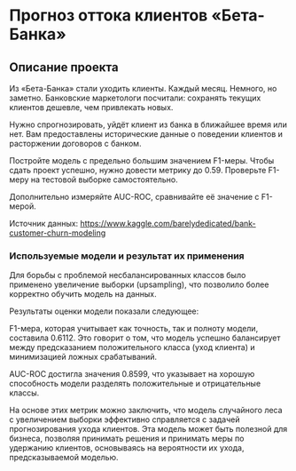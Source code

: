 # Прогноз оттока клиентов «Бета-Банка»

## Описание проекта

Из «Бета-Банка» стали уходить клиенты. Каждый месяц. Немного, но заметно. Банковские маркетологи посчитали: сохранять текущих клиентов дешевле, чем привлекать новых.

Нужно спрогнозировать, уйдёт клиент из банка в ближайшее время или нет. Вам предоставлены исторические данные о поведении клиентов и расторжении договоров с банком.

Постройте модель с предельно большим значением F1-меры. Чтобы сдать проект успешно, нужно довести метрику до 0.59. Проверьте F1-меру на тестовой выборке самостоятельно.

Дополнительно измеряйте AUC-ROC, сравнивайте её значение с F1-мерой.

Источник данных: https://www.kaggle.com/barelydedicated/bank-customer-churn-modeling


### Используемые модели и результат их применения

Для борьбы с проблемой несбалансированных классов было применено увеличение выборки (upsampling), что позволило более корректно обучить модель на данных.

Результаты оценки модели показали следующее:

F1-мера, которая учитывает как точность, так и полноту модели, составила 0.6112. Это говорит о том, что модель успешно балансирует между предсказанием положительного класса (уход клиента) и минимизацией ложных срабатываний.

AUC-ROC достигла значения 0.8599, что указывает на хорошую способность модели разделять положительные и отрицательные классы.

На основе этих метрик можно заключить, что модель случайного леса с увеличением выборки эффективно справляется с задачей прогнозирования ухода клиентов. Эта модель может быть полезной для бизнеса, позволяя принимать решения и принимать меры по удержанию клиентов, основываясь на вероятности их ухода, предсказываемой моделью.